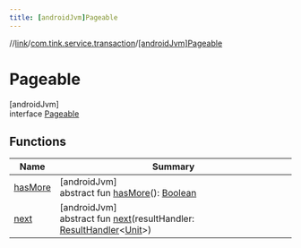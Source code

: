 ```yaml
---
title: [androidJvm]Pageable
---
```

//[link](../../../index.html)/[com.tink.service.transaction](../index.html)/[[androidJvm]Pageable](index.html)



# Pageable



[androidJvm]\
interface [Pageable](index.html)



## Functions


| Name | Summary |
|---|---|
| [hasMore](has-more.html) | [androidJvm]<br>abstract fun [hasMore](has-more.html)(): [Boolean](https://kotlinlang.org/api/latest/jvm/stdlib/kotlin/-boolean/index.html) |
| [next](next.html) | [androidJvm]<br>abstract fun [next](next.html)(resultHandler: [ResultHandler](../../com.tink.service.handler/[android-jvm]-result-handler/index.html)&lt;[Unit](https://kotlinlang.org/api/latest/jvm/stdlib/kotlin/-unit/index.html)&gt;) |

